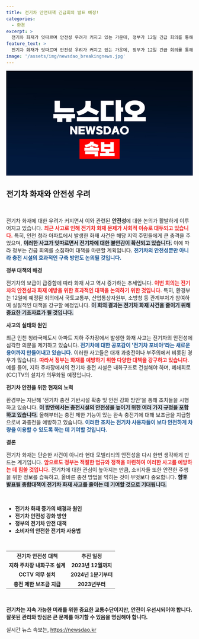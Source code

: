 ```yaml
---
title: 전기차 안전대책 긴급회의 발표 예정!
categories:
  - 환경
excerpt: >
  전기차 화재가 잇따르며 안전성 우려가 커지고 있는 가운데, 정부가 12일 긴급 회의를 통해 종합대책을 발표한다. 전기차 포비아가 확산되면서 과연 안전한 충전과 관리는 가능할까?
feature_text: >
  전기차 화재가 잇따르며 안전성 우려가 커지고 있는 가운데, 정부가 12일 긴급 회의를 통해 종합대책을 발표한다. 전기차 포비아가 확산되면서 과연 안전한 충전과 관리는 가능할까?
image: '/assets/img/newsdao_breakingnews.jpg'
---
```


<p><img src="/assets/img/newsdao_breakingnews.jpg" alt="pcversion 속보" /></p>

<h2 data-ke-size="size26">전기차 화재와 안전성 우려</h2>

<p data-ke-size="size16">&nbsp;</p>

<p>전기차 화재에 대한 우려가 커지면서 이와 관련된 <b>안전성</b>에 대한 논의가 활발하게 이루어지고 있습니다. <b><span style="color: #ee2323;">최근 사고로 인해 전기차 화재 문제가 사회적 이슈로 대두되고 있습니다.</span></b> 특히, 인천 청라 아파트에서 발생한 화재 사건은 해당 지역 주민들에게 큰 충격을 주었으며, <b><span style="background-color: #21538527;">이러한 사고가 잇따르면서 전기차에 대한 불안감이 확산되고 있습니다.</span></b>  이에 따라 정부는 긴급 회의를 소집하여 대책을 마련할 계획입니다. <b><span style="color: #1a5490;">전기차의 안전성뿐만 아니라 충전 시설의 효과적인 구축 방안도 논의될 것입니다.</span></b></p>

<p><b>정부 대책의 배경</b> </p>

<p>전기차의 보급이 급증함에 따라 화재 사고 역시 증가하는 추세입니다. <b><span style="color: #ee2323;">이번 회의는 전기차의 안전성과 화재 예방을 위한 효과적인 대책을 논의하기 위한 것입니다.</span></b> 특히, 환경부는 12일에 예정된 회의에서 국토교통부, 산업통상자원부, 소방청 등 관계부처가 참여하여 실질적인 대책을 강구할 예정입니다. <b><span style="background-color: #21538527;">이 회의 결과는 전기차 화재 사건을 줄이기 위해 중요한 기초자료가 될 것입니다.</span></b></p>

<p><b>사고의 실태와 원인</b></p>

<p>최근 인천 청라국제도시 아파트 지하 주차장에서 발생한 화재 사고는 전기차의 안전성에 심각한 의문을 제기하고 있습니다. <b><span style="color: #1a5490;">전기차에 대한 공포감이 '전기차 포비아'라는 새로운 용어까지 만들어내고 있습니다.</span></b> 이러한 사고들은 대개 과충전이나 부주의에서 비롯된 경우가 많습니다. <b><span style="color: #ee2323;">따라서 정부는 화재를 예방하기 위한 다양한 대책을 강구하고 있습니다.</span></b> 예를 들어, 지하 주차장에서의 전기차 충전 시설은 내화구조로 건설해야 하며, 폐쇄회로(CC)TV의 설치가 의무화될 예정입니다.</p>

<p><b>전기차 안전을 위한 현재의 노력</b></p>

<p>환경부는 지난해 '전기차 충전 기반시설 확충 및 안전 강화 방안'을 통해 조치들을 시행하고 있습니다. <b><span style="background-color: #21538527;">이 방안에서는 충전시설의 안전성을 높이기 위한 여러 가지 규정을 포함하고 있습니다.</span></b> 올해부터는 충전 제한 기능이 있는 완속 충전기에 대해 보조금을 지급함으로써 과충전을 예방하고 있습니다. <b><span style="color: #1a5490;">이러한 조치는 전기차 사용자들이 보다 안전하게 차량을 이용할 수 있도록 하는 데 기여할 것입니다.</span></b></p>

<p><b>결론</b></p>

<p>전기차 화재는 단순한 사건이 아니라 현대 모빌리티의 안전성을 다시 한번 생각하게 만드는 계기입니다. <b><span style="color: #ee2323;">앞으로도 정부는 적절한 법규와 정책을 마련하여 이러한 사고를 예방하는 데 힘쓸 것입니다.</span></b> 전기차에 대한 관심이 높아지는 만큼, 소비자들 또한 안전한 주행을 위한 정보를 습득하고, 올바른 충전 방법을 익히는 것이 무엇보다 중요합니다. <b><span style="background-color: #21538527;">향후 발표될 종합대책이 전기차 화재 사고를 줄이는 데 기여할 것으로 기대됩니다.</span></b></p>

<p data-ke-size="size16">&nbsp;</p>

<ul>
    <li><b>전기차 화재 증가의 배경과 원인</b></li>
    <li><b>전기차 안전성 강화 방안</b></li>
    <li><b>정부의 전기차 안전 대책</b></li>
    <li><b>소비자의 안전한 전기차 사용법</b></li>
</ul>

<p data-ke-size="size16">&nbsp;</p>

<table style="width: 100%; border-collapse: collapse;">
    <tr>
        <td style="text-align: center; height: 17px;"><b>전기차 안전성 대책</b></td>
        <td style="text-align: center; height: 17px;"><b>추진 일정</b></td>
    </tr>
    <tr>
        <td style="text-align: center; height: 17px;"><b>지하 주차장 내화구조 설계</b></td>
        <td style="text-align: center; height: 17px;"><b>2023년 12월까지</b></td>
    </tr>
    <tr>
        <td style="text-align: center; height: 17px;"><b>CCTV 의무 설치</b></td>
        <td style="text-align: center; height: 17px;"><b>2024년 1분기부터</b></td>
    </tr>
    <tr>
        <td style="text-align: center; height: 17px;"><b>충전 제한 보조금 지급</b></td>
        <td style="text-align: center; height: 17px;"><b>2023년부터</b></td>
    </tr>
</table>

<p data-ke-size="size16">&nbsp;</p>

<p><b>전기차는 지속 가능한 미래를 위한 중요한 교통수단이지만, 안전이 우선시되어야 합니다.</b> <b>잘못된 관리와 방심은 큰 문제를 야기할 수 있음을 명심해야 합니다.</b></p>
실시간 뉴스 속보는, <a href="https://newsdao.kr" rel="dofollow">https://newsdao.kr</a>


